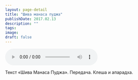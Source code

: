 ```yaml
---
layout: page-detail
title: "Шива манаса пуджа"
publishDate: 2017.02.13
description: ""
tags:
image:
draft: false
---
```


<audio title="2017.02.13 - Шива манаса пуджа.mp3" src="https://filer-api.advayta.org/v1.0/public/files/74551" controls=""></audio>

 Текст «Шива Манаса Пуджа». Передача. Клеша и апарадха. 

  
